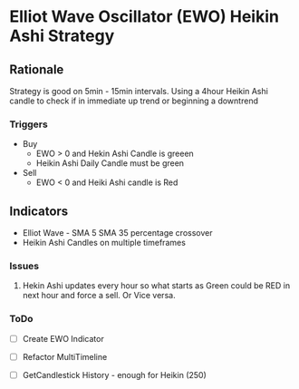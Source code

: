 # Elliot Wave Oscillator (EWO) Heikin Ashi Strategy
## Rationale
Strategy is good on 5min - 15min intervals. Using a 4hour Heikin Ashi candle to check if in immediate up trend or beginning a downtrend
### Triggers
- Buy 
  - EWO > 0 and Hekin Ashi Candle is greeen
  - Heikin Ashi Daily Candle must be green
- Sell
  - EWO < 0 and Heiki Ashi candle is Red

## Indicators
-   Elliot Wave - SMA 5 SMA 35 percentage crossover
-   Heikin Ashi Candles on multiple timeframes
### Issues
1.  Hekin Ashi updates every hour so what starts as Green could be RED in next hour and force a sell. Or Vice versa. 
### ToDo
- [ ] Create EWO Indicator
- [ ] Refactor MultiTimeline 
- [ ] GetCandlestick History - enough for Heikin (250)







